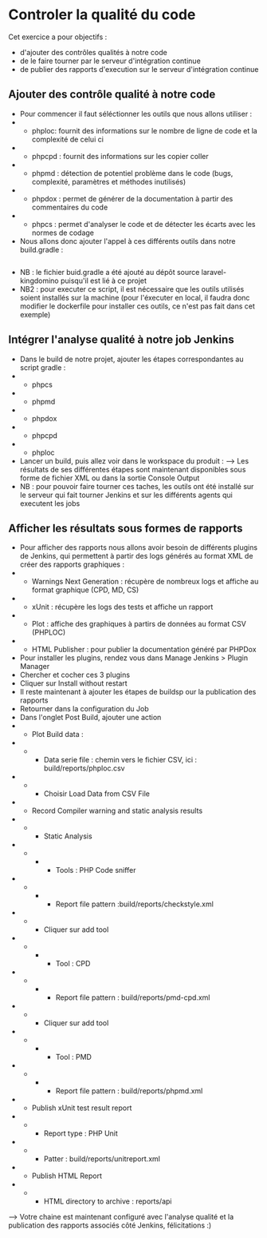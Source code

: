 # Controler la qualité du code

Cet exercice a pour objectifs :
* d'ajouter des contrôles qualités à notre code
* de le faire tourner par le serveur d'intégration continue
* de publier des rapports d'execution sur le serveur d'intégration continue

## Ajouter des contrôle qualité à notre code
* Pour commencer il faut séléctionner les outils que nous allons utiliser :
* * phploc: fournit des informations sur le nombre de ligne de code et la complexité de celui ci
* * phpcpd : fournit des informations sur les copier coller
* * phpmd : détection de potentiel problème dans le code (bugs, complexité, paramètres et méthodes inutilisés)
* * phpdox : permet de générer de la documentation à partir des commentaires du code
* * phpcs : permet d'analyser le code et de détecter les écarts avec les normes de codage
* Nous allons donc ajouter l'appel à ces différents outils dans notre build.gradle :
```

```
* NB : le fichier buid.gradle a été ajouté au dépôt source laravel-kingdomino puisqu'il est lié à ce projet
* NB2 : pour executer ce script, il est nécessaire que les outils utilisés soient installés sur la machine (pour l'éxecuter en local, il faudra donc modifier le dockerfile pour installer ces outils, ce n'est pas fait dans cet exemple)

## Intégrer l'analyse qualité à notre job Jenkins
* Dans le build de notre projet, ajouter les étapes correspondantes au script gradle :
* * phpcs
* * phpmd
* * phpdox
* * phpcpd
* * phploc 
* Lancer un build, puis allez voir dans le workspace du produit :
--> Les résultats de ses différentes étapes sont maintenant disponibles sous forme de fichier XML ou dans la sortie Console Output
* NB : pour pouvoir faire tourner ces taches, les outils ont été installé sur le serveur qui fait tourner Jenkins et sur les différents agents qui executent les jobs

## Afficher les résultats sous formes de rapports
* Pour afficher des rapports nous allons avoir besoin de différents plugins de Jenkins, qui permettent à partir des logs générés au format XML de créer des rapports graphiques :
* * Warnings Next Generation : récupère de nombreux logs et affiche au format graphique (CPD, MD, CS)
* * xUnit : récupère les logs des tests et affiche un rapport
* * Plot : affiche des graphiques à partirs de données au format CSV (PHPLOC)
* * HTML Publisher : pour publier la documentation généré par PHPDox
* Pour installer les plugins, rendez vous dans Manage Jenkins > Plugin Manager 
* Chercher et cocher ces 3 plugins 
* Cliquer sur Install without restart
* Il reste maintenant à ajouter les étapes de buildsp our la publication des rapports
* Retourner dans la configuration du Job
* Dans l'onglet Post Build, ajouter une action
* *  Plot Build data :
* * * Data serie file : chemin vers le fichier CSV, ici : build/reports/phploc.csv
* * * Choisir Load Data from CSV File
* * Record Compiler warning and static analysis results
* * * Static Analysis
* * * * Tools : PHP Code sniffer
* * * * Report file pattern :build/reports/checkstyle.xml
* * * Cliquer sur add tool
* * * * Tool : CPD
* * * * Report file pattern : build/reports/pmd-cpd.xml
* * * Cliquer sur add tool
* * * * Tool : PMD
* * * * Report file pattern : build/reports/phpmd.xml
* * Publish xUnit test result report
* * * Report type  : PHP Unit
* * * Patter : build/reports/unitreport.xml
* * Publish HTML Report
* * * HTML directory to archive	: reports/api

--> Votre chaine est maintenant configuré avec l'analyse qualité et la publication des rapports associés côté Jenkins, félicitations :)